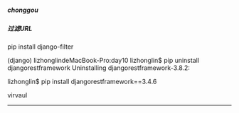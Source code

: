 ##### chonggou



##### 过滤URL

pip install django-filter



(django) lizhonglindeMacBook-Pro:day10 lizhonglin$ pip uninstall djangorestframework
Uninstalling djangorestframework-3.8.2:

lizhonglin$ pip install djangorestframework==3.4.6



virvaul

---

